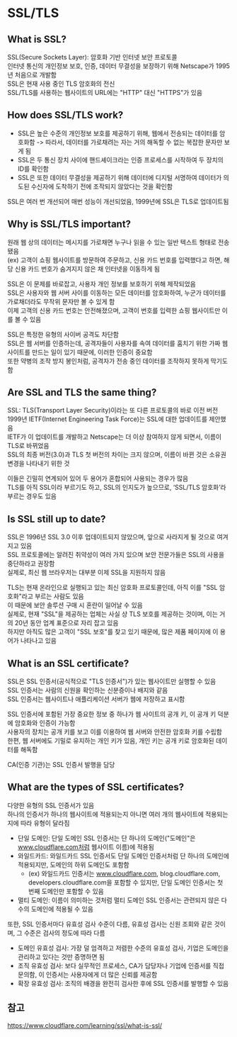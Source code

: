 # SSL/TLS

## What is SSL?

SSL(Secure Sockets Layer): 암호화 기반 인터넷 보안 프로토콜  
인터넷 통신의 개인정보 보호, 인증, 데이터 무결성을 보장하기 위해 Netscape가 1995년 처음으로 개발함  
SSL은 현재 사용 중인 TLS 암호화의 전신  
SSL/TLS를 사용하는 웹사이트의 URL에는 "HTTP" 대신 "HTTPS"가 있음

## How does SSL/TLS work?

- SSL은 높은 수준의 개인정보 보호를 제공하기 위해, 웹에서 전송되는 데이터를 암호화함 -> 따라서, 데이터를 가로채려는 자는 거의 해독할 수 없는 복잡한 문자만 보게 됨
- SSL은 두 통신 장치 사이에 핸드셰이크라는 인증 프로세스를 시작하여 두 장치의 ID를 확인함
- SSL은 또한 데이터 무결성을 제공하기 위해 데이터에 디지털 서명하여 데이터가 의도된 수신자에 도착하기 전에 조작되지 않았다는 것을 확인함

SSL은 여러 번 개선되어 매번 성능이 개선되었음, 1999년에 SSL은 TLS로 업데이트됨

## Why is SSL/TLS important?

원래 웹 상의 데이터는 메시지를 가로채면 누구나 읽을 수 있는 일반 텍스트 형태로 전송됐음  
(ex) 고객이 쇼핑 웹사이트를 방문하여 주문하고, 신용 카드 번호를 입력했다고 하면, 해당 신용 카드 번호가 숨겨지지 않은 채 인터넷을 이동하게 됨

SSL은 이 문제를 바로잡고, 사용자 개인 정보를 보호하기 위해 제작되었음  
SSL은 사용자와 웹 서버 사이를 이동하는 모든 데이터를 암호화하여, 누군가 데이터를 가로채더라도 무작위 문자만 볼 수 있게 함  
이제 고객의 신용 카드 번호는 안전해졌으며, 고객이 번호를 입력한 쇼핑 웹사이트만 이를 볼 수 있음

SSL은 특정한 유형의 사이버 공격도 차단함  
SSL은 웹 서버를 인증하는데, 공격자들이 사용자를 속여 데이터를 훔치기 위한 가짜 웹사이트를 만드는 일이 있기 때문에, 이러한 인증이 중요함  
또한 약병의 조작 방지 봉인처럼, 공격자가 전송 중인 데이터를 조작하지 못하게 막기도 함

## Are SSL and TLS the same thing?

SSL: TLS(Transport Layer Security)이라는 또 다른 프로토콜의 바로 이전 버전  
1999년 IETF(Internet Engineering Task Force)는 SSL에 대한 업데이트를 제안했음  
IETF가 이 업데이트를 개발하고 Netscape는 더 이상 참여하지 않게 되면서, 이름이 TLS로 바뀌었음  
SSL의 최종 버전(3.0)과 TLS 첫 버전의 차이는 크지 않으며, 이름이 바뀐 것은 소유권 변경을 나타내기 위한 것

이들은 긴밀히 연계되어 있어 두 용어가 혼합되어 사용되는 경우가 많음  
TLS를 아직 SSL이라 부르기도 하고, SSL의 인지도가 높으므로, ‘SSL/TLS 암호화’라 부르는 경우도 있음

## Is SSL still up to date?

SSL은 1996년 SSL 3.0 이후 업데이트되지 않았으며, 앞으로 사라지게 될 것으로 여겨지고 있음  
SSL 프로토콜에는 알려진 취약성이 여러 가지 있으며 보안 전문가들은 SSL의 사용을 중단하라고 권장함  
실제로, 최신 웹 브라우저는 대부분 이제 SSL을 지원하지 않음

TLS는 현재 온라인으로 실행되고 있는 최신 암호화 프로토콜인데, 아직 이를 "SSL 암호화"라고 부르는 사람도 있음  
이 때문에 보안 솔루션 구매 시 혼란이 일어날 수 있음  
실제로, 현재 "SSL"을 제공하는 업체는 사실 상 TLS 보호를 제공하는 것이며, 이는 거의 20년 동안 업계 표준으로 자리 잡고 있음  
하지만 아직도 많은 고객이 "SSL 보호"를 찾고 있기 때문에, 많은 제품 페이지에 이 용어가 나타나고 있음

## What is an SSL certificate?

SSL은 SSL 인증서(공식적으로 "TLS 인증서")가 있는 웹사이트만 실행할 수 있음  
SSL 인증서는 사람의 신원을 확인하는 신분증이나 배지와 같음  
SSL 인증서는 웹사이트나 애플리케이션 서버가 웹에 저장하고 표시함

SSL 인증서에 포함된 가장 중요한 정보 중 하나가 웹 사이트의 공개 키, 이 공개 키 덕분에 암호화와 인증이 가능함  
사용자의 장치는 공개 키를 보고 이를 이용하여 웹 서버와 안전한 암호화 키를 수립함  
한편, 웹 서버에도 기밀로 유지하는 개인 키가 있음, 개인 키는 공개 키로 암호화된 데이터를 해독함

CA(인증 기관)는 SSL 인증서 발행을 담당

## What are the types of SSL certificates?

다양한 유형의 SSL 인증서가 있음  
하나의 인증서가 하나의 웹사이트에 적용되는지 아니면 여러 개의 웹사이트에 적용되는지에 따라 유형이 달라짐

- 단일 도메인: 단일 도메인 SSL 인증서는 단 하나의 도메인("도메인"은 www.cloudflare.com처럼 웹사이트 이름)에 적용됨
- 와일드카드: 와일드카드 SSL 인증서도 단일 도메인 인증서처럼 단 하나의 도메인에 적용되지만, 도메인의 하위 도메인도 포함함
  - (ex) 와일드카드 인증서는 www.cloudflare.com, blog.cloudflare.com, developers.cloudflare.com을 포함할 수 있지만, 단일 도메인 인증서는 첫 번째 도메인만 포함할 수 있음
- 멀티 도메인: 이름이 의미하는 것처럼 멀티 도메인 SSL 인증서는 관련되지 않은 다수의 도메인에 적용될 수 있음

또한, SSL 인증서마다 유효성 검사 수준이 다름, 유효성 검사는 신원 조회와 같은 것이며, 그 수준은 검사의 정도에 따라 다름

- 도메인 유효성 검사: 가장 덜 엄격하고 저렴한 수준의 유효성 검사, 기업은 도메인을 관리하고 있다는 것만 증명하면 됨
- 조직 유효성 검사: 보다 실무적인 프로세스, CA가 담당자나 기업에 인증서를 직접 문의함, 이 인증서는 사용자에게 더 많은 신뢰를 제공함
- 확장 유효성 검사: 조직의 배경을 완전히 검사한 후에 SSL 인증서를 발행할 수 있음

## 참고

https://www.cloudflare.com/learning/ssl/what-is-ssl/
